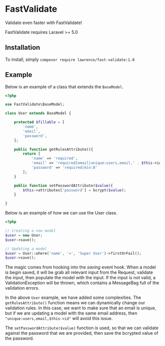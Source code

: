 # FastValidate

Validate even faster with FastValidate!

FastValidate requires Laravel >= 5.0

## Installation

To install, simply `composer require lawrence/fast-validate:1.0`

## Example

Below is an example of a class that extends the `BaseModel`.

```php
<?php

use FastValidate\BaseModel;

class User extends BaseModel {

    protected $fillable = [
        'name',
        'email',
        'password',
    ];

    public function getRulesAttribute(){
        return [
            'name' => 'required',
            'email' => 'required|email|unique:users,email,' . $this->id,
            'password' => 'required|min:8'
        ];
    }

    public function setPasswordAttribute($value){
        $this->attributes['password'] = bcrypt($value);
    }

}
```

Below is an example of how we can use the User class.

```php
<?php

// Creating a new model
$user = new User;
$user->save();

// Updating a model
$user = User::where('name', '=', 'Super User')->firstOrFail();
$user->save();
```

The magic comes from hooking into the _saving_ event hook. When a model is begin saved, it will be grab all relevant input from the Request, validate the input, then populate the model with the input. If the input is not valid, a ValidationException will be thrown, which contains a MessageBag full of the validation errors.

In the above `User` example, we have added some complexities. The `getRulesAttribute()` function means we can dynamically change our validation rules. In this case, we want to make sure that an email is unique, but if we are updating a model with the same email address, then `"unique:users,email,$this->id"` will avoid this issue.

The `setPasswordAttribute($value)` function is used, so that we can validate against the password that we are provided, then save the bcrypted value of the password.

